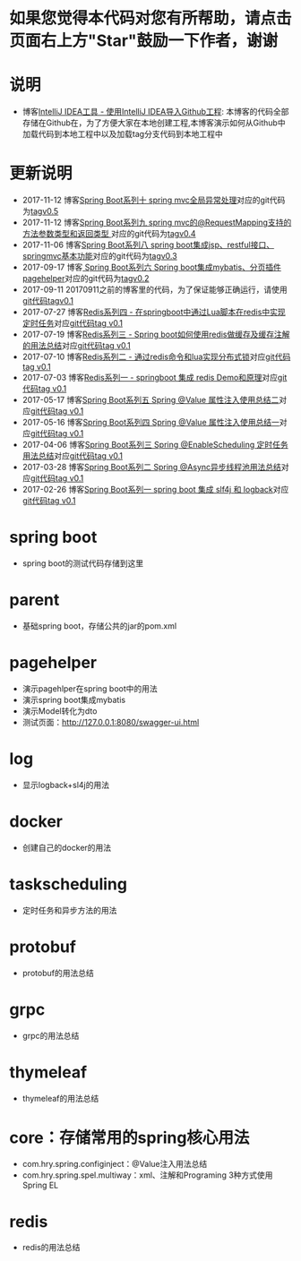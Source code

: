 # 如果您觉得本代码对您有所帮助，请点击页面右上方"Star"鼓励一下作者，谢谢
# 说明
- 博客[IntelliJ IDEA工具 - 使用IntelliJ IDEA导入Github工程](http://blog.csdn.net/hry2015/article/details/77984399): 本博客的代码全部存储在Github在，为了方便大家在本地创建工程,本博客演示如何从Github中加载代码到本地工程中以及加载tag分支代码到本地工程中

# 更新说明
- 2017-11-12 博客[Spring Boot系列十 spring mvc全局异常处理](http://blog.csdn.net/hry2015/article/details/78806295)对应的git代码为[tagv0.5](https://github.com/hryou0922/spring_boot/tree/v0.5/mvc/src/main/java/com/hry/spring/mvc/exceptionhandling)
- 2017-11-12 博客[Spring Boot系列九 spring mvc的@RequestMapping支持的方法参数类型和返回类型 ](http://blog.csdn.net/hry2015/article/details/78513412)对应的git代码为[tagv0.4](https://github.com/hryou0922/spring_boot/tree/v0.4/mvc/src/main/java/com/hry/spring/mvc)
- 2017-11-06 博客[Spring Boot系列八 spring boot集成jsp、restful接口、springmvc基本功能](http://blog.csdn.net/hry2015/article/details/78462512)对应的git代码为[tagv0.3](https://github.com/hryou0922/spring_boot/tree/v0.3/mvc/src/main/java/com/hry/spring/mvc)
- 2017-09-17 博客[ Spring Boot系列六 Spring boot集成mybatis、分页插件pagehelper](http://blog.csdn.net/hry2015/article/details/78010502)对应的git代码为[tagv0.2](https://github.com/hryou0922/spring_boot/tree/v0.2)
- 2017-09-11 20170911之前的博客里的代码，为了保证能够正确运行，请使用[git代码tagv0.1](https://github.com/hryou0922/spring_boot/tree/v0.1)
- 2017-07-27 博客[Redis系列四 - 在springboot中通过Lua脚本在redis中实现定时任务](http://blog.csdn.net/hry2015/article/details/76167016)对应[git代码tag v0.1](https://github.com/hryou0922/spring_boot/tree/v0.1/redis/src/main/java/com/hry/spring/redis/timedtask)
- 2017-07-19 博客[Redis系列三 - Spring boot如何使用redis做缓存及缓存注解的用法总结](http://blog.csdn.net/hry2015/article/details/75451705)对应[git代码tag v0.1](https://github.com/hryou0922/spring_boot/tree/v0.1/redis/src/main/java/com/hry/spring/redis/cache)
- 2017-07-10 博客[Redis系列二 - 通过redis命令和lua实现分布式锁](http://blog.csdn.net/hry2015/article/details/74937375)对应[git代码tag v0.1](https://github.com/hryou0922/spring_boot/tree/v0.1/redis/src/main/java/com/hry/spring/redis/distributedlock)
- 2017-07-03 博客[Redis系列一 - springboot 集成 redis Demo和原理](http://blog.csdn.net/hry2015/article/details/74276423)对应[git代码tag v0.1](https://github.com/hryou0922/spring_boot/tree/v0.1/redis/src/main/java/com/hry/spring/redis/simple)
- 2017-05-17 博客[Spring Boot系列五 Spring @Value 属性注入使用总结二](http://blog.csdn.net/hry2015/article/details/72453920)对应[git代码tag v0.1](https://github.com/hryou0922/spring_boot/tree/v0.1/core/src/main/java/com/hry/spring)
- 2017-05-16 博客[Spring Boot系列四 Spring @Value 属性注入使用总结一](http://blog.csdn.net/hry2015/article/details/72353994)对应[git代码tag v0.1](https://github.com/hryou0922/spring_boot/tree/v0.1/core/src/main/java/com/hry/spring/configinject)
- 2017-04-06 博客[Spring Boot系列三 Spring @EnableScheduling 定时任务用法总结](http://blog.csdn.net/hry2015/article/details/69445289)对应[git代码tag v0.1](https://github.com/hryou0922/spring_boot/tree/v0.1/taskExecutionAndScheduling/src/main/java/com/hry/spring/schedule)
- 2017-03-28 博客[Spring Boot系列二 Spring @Async异步线程池用法总结](http://blog.csdn.net/hry2015/article/details/67640534)对应[git代码tag v0.1](https://github.com/hryou0922/spring_boot/tree/v0.1/taskExecutionAndScheduling/src/main/java/com/hry/spring/async)
- 2017-02-26 博客[Spring Boot系列一 spring boot 集成 slf4j 和 logback](http://blog.csdn.net/hry2015/article/details/57410727)对应[git代码tag v0.1](https://github.com/hryou0922/spring_boot/tree/v0.1/log)

# spring boot
- spring boot的测试代码存储到这里

# parent  
- 基础spring boot，存储公共的jar的pom.xml

# pagehelper
- 演示pagehlper在spring boot中的用法
- 演示spring boot集成mybatis
- 演示Model转化为dto
- 测试页面：http://127.0.0.1:8080/swagger-ui.html

# log  
- 显示logback+sl4j的用法

# docker
- 创建自己的docker的用法

# taskscheduling
- 定时任务和异步方法的用法

# protobuf
- protobuf的用法总结

# grpc
- grpc的用法总结

# thymeleaf
- thymeleaf的用法总结

# core：存储常用的spring核心用法 
- com.hry.spring.configinject：@Value注入用法总结
- com.hry.spring.spel.multiway：xml、注解和Programing 3种方式使用Spring EL

# redis
- redis的用法总结